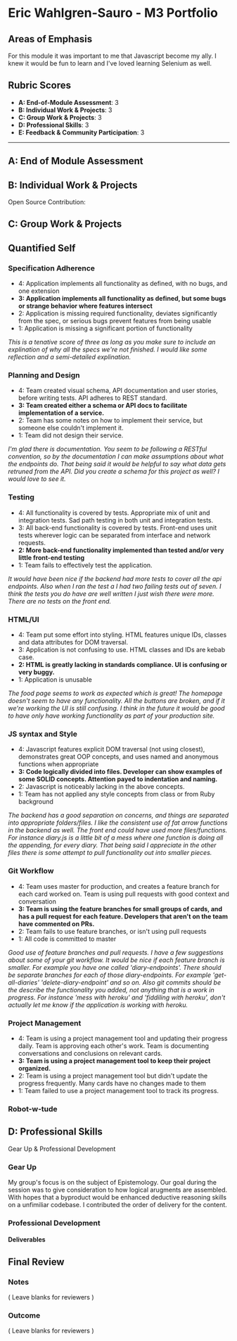 # Eric Wahlgren-Sauro - M3 Portfolio

## Areas of Emphasis
For this module it was important to me that Javascript become my ally. 
I knew it would be fun to learn and I've loved learning Selenium as well.

## Rubric Scores

* **A: End-of-Module Assessment**: 3
* **B: Individual Work & Projects**: 3
* **C: Group Work & Projects**: 3
* **D: Professional Skills**: 3
* **E: Feedback & Community Participation**: 3

-----------------------

## A: End of Module Assessment

## B: Individual Work & Projects
Open Source Contribution: 

## C: Group Work & Projects

## Quantified Self
### Specification Adherence

- 4: Application implements all functionality as defined, with no bugs, and one extension
- **3: Application implements all functionality as defined, but some bugs or strange behavior where features intersect**
- 2: Application is missing required functionality, deviates significantly from the spec, or serious bugs prevent features from being usable
- 1: Application is missing a significant portion of functionality

*This is a tenative score of three as long as you make sure to include an explination of why all the specs we're not finished.
I would like some reflection and a semi-detailed explination.*

### Planning and Design

- 4: Team created visual schema, API documentation and user stories, before writing tests. API adheres to REST standard.
- **3: Team created either a schema or API docs to facilitate implementation of a service.**
- 2: Team has some notes on how to implement their service, but someone else couldn't implement it.
- 1: Team did not design their service.

*I'm glad there is documentation.  You seem to be following a RESTful convention, so by the documentation I can make assumptions about what the endpoints do.  That being said it would be helpful to say what data gets retruned from the API.  Did you create a schema for this project as well?  I would love to see it.*

### Testing

- 4: All functionality is covered by tests. Appropriate mix of unit and integration tests. Sad path testing in both unit and integration tests.
- 3: All back-end functionality is covered by tests. Front-end uses unit tests wherever logic can be separated from interface and network requests.
- **2: More back-end functionality implemented than tested and/or very little front-end testing**
- 1: Team fails to effectively test the application.

*It would have been nice if the backend had more tests to cover all the api endpoints.  Also when I ran the test a I had
two failing tests out of seven.  I think the tests you do have are well written I just wish there were more.  There are no tests on the front end.*

### HTML/UI

- 4: Team put some effort into styling. HTML features unique IDs, classes and data attributes for DOM traversal.
- 3: Application is not confusing to use. HTML classes and IDs are kebab case.
- **2: HTML is greatly lacking in standards compliance. UI is confusing or very buggy.**
- 1: Application is unusable

*The food page seems to work as expected which is great!  The homepage doesn't seem to have any functionality.
All the buttons are broken, and if it we're working the UI is still confusing.  I think in the future
it would be good to have only have working functionality as part of your production site.*

### JS syntax and Style

- 4: Javascript features explicit DOM traversal (not using closest), demonstrates great OOP concepts, and uses named and anonymous functions when appropriate
- **3: Code logically divided into files. Developer can show examples of some SOLID concepts. Attention payed to indentation and naming.**
- 2: Javascript is noticeably lacking in the above concepts.
- 1: Team has not applied any style concepts from class or from Ruby background

*The backend has a good separation on concerns, and things are separated into appropriate folders/files.  I like the consistent use of fat arrow functions in the backend as well.
The front end could have used more files/functions.  For instance diary.js is a little bit of a mess where one function is doing all the appending, for every diary.  That being said I appreciate in the other files there is some attempt to pull functionality out into smaller pieces.*

### Git Workflow

- 4: Team uses master for production, and creates a feature branch for each card worked on. Team is using pull requests with good context and conversation
- **3: Team is using the feature branches for small groups of cards, and has a pull request for each feature. Developers that aren't on the team have commented on PRs.**
- 2: Team fails to use feature branches, or isn't using pull requests
- 1: All code is committed to master

*Good use of feature branches and pull requests.  I have a few suggestions about some of your git workflow.
It would be nice if each feature branch is smaller.  For example you have one called 'diary-endpoints'.
There should be separate branches for each of those diary-endpoints.  For example 'get-all-diaries'
'delete-diary-endpoint' and so on.
Also git commits should be the describe the functionality you added, not anything that is a work in progress.
For instance 'mess with heroku' and 'fiddiling with heroku', don't actually let me know if the application is
working with heroku.*

### Project Management

- 4: Team is using a project management tool and updating their progress daily. Team is approving each other's  work. Team is documenting conversations and conclusions on relevant cards.
- **3: Team is using a project management tool to keep their project organized.**
- 2: Team is using a project management tool but didn't update the progress frequently. Many cards have no changes made to them
- 1: Team failed to use a project management tool to track its progress.
### Robot-w-tude 

## D: Professional Skills
Gear Up & Professional Development

### Gear Up
My group's focus is on the subject of Epistemology. Our goal during the session was to give consideration to how logical arugments are assembled. With hopes that a byproduct would be enhanced deductive reasoning skills on a unfimiliar codebase.
I contributed the order of delivery for the content. 

### Professional Development
#### Deliverables

## Final Review

### Notes

( Leave blanks for reviewers )

### Outcome

( Leave blanks for reviewers )
